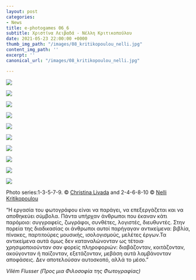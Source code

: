 ```yaml
---
layout: post
categories:
- News
title: e-photogames 06_6
subtitle: Χριστίνα Λειβαδά - Νέλλη Κριτικοπούλου
date: 2021-05-23 22:00:00 +0000
thumb_img_path: "/images/08_kritikopoulou_nelli.jpg"
content_img_path: ''
excerpt: ''
canonical_url: "/images/08_kritikopoulou_nelli.jpg"

---
```

![](/images/01_livada.png)

![](/images/02_kritikopoulou_nelli.jpg)

![](/images/03_livada.png)

![](/images/04_kritikopoulou_nelli.jpg)

![](/images/05_livada.png)

![](/images/06_kritikopoulou_nelli.jpg)

![](/images/07_livada.png)

![](/images/08_kritikopoulou_nelli.jpg)

![](/images/09_livada.png)

![](/images/10_kritikopoulou_nelli.jpg)

Photo series:1-3-5-7-9. © <a href="https://www.facebook.com/christina.livada" target="blank">Christina Livada</a> and  2-4-6-8-10 © <a href="https://www.facebook.com/profile.php?id=100008007134922" target="blank">Nelli Kritikopoulou</a>

“Η εργασία του φωτογράφου είναι να παράγει, να επεξεργάζεται και να αποθηκεύει σύμβολα. Πάντα υπήρχαν άνθρωποι που έκαναν κάτι παρόμοιο: συγγραφείς, ζωγράφοι, συνθέτες, λογιστές, διευθυντές. Στην πορεία της διαδικασίας οι άνθρωποι αυτοί παρήγαγαν αντικείμενα: βιβλία, πίνακες, παρτιτούρες μουσικής, ισολογισμούς, μελέτες έργων.Τα αντικείμενα αυτά όμως δεν καταναλώνονταν ως τέτοια· χρησιμοποιούνταν σαν φορείς πληροφοριών: διαβάζονταν, κοιτάζονταν, ακούγονταν ή παίζονταν, εξετάζονταν, μεβάση αυτά λαμβάνονταν αποφάσεις. Δεν αποτελούσαν αυτοσκοπό, αλλά το μέσο.”

_Vilém Flusser (Προς μια Φιλοσοφία της Φωτογραφίας)_